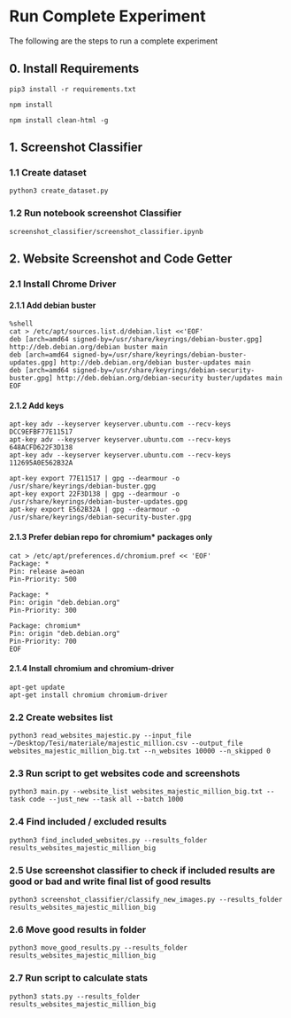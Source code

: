 # Run Complete Experiment
The following are the steps to run a complete experiment

## 0. Install Requirements 

```
pip3 install -r requirements.txt
```

```
npm install
```

```
npm install clean-html -g
```

## 1. Screenshot Classifier

### 1.1 Create dataset

```
python3 create_dataset.py
```

### 1.2 Run notebook screenshot Classifier

```
screenshot_classifier/screenshot_classifier.ipynb
```

## 2. Website Screenshot and Code Getter

### 2.1 Install Chrome Driver

#### 2.1.1 Add debian buster

```
%shell
cat > /etc/apt/sources.list.d/debian.list <<'EOF'
deb [arch=amd64 signed-by=/usr/share/keyrings/debian-buster.gpg] http://deb.debian.org/debian buster main
deb [arch=amd64 signed-by=/usr/share/keyrings/debian-buster-updates.gpg] http://deb.debian.org/debian buster-updates main
deb [arch=amd64 signed-by=/usr/share/keyrings/debian-security-buster.gpg] http://deb.debian.org/debian-security buster/updates main
EOF
```

#### 2.1.2 Add keys

```
apt-key adv --keyserver keyserver.ubuntu.com --recv-keys DCC9EFBF77E11517
apt-key adv --keyserver keyserver.ubuntu.com --recv-keys 648ACFD622F3D138
apt-key adv --keyserver keyserver.ubuntu.com --recv-keys 112695A0E562B32A
```

```
apt-key export 77E11517 | gpg --dearmour -o /usr/share/keyrings/debian-buster.gpg
apt-key export 22F3D138 | gpg --dearmour -o /usr/share/keyrings/debian-buster-updates.gpg
apt-key export E562B32A | gpg --dearmour -o /usr/share/keyrings/debian-security-buster.gpg
```

#### 2.1.3 Prefer debian repo for chromium* packages only
<!-- Note the double-blank lines between entries -->

```
cat > /etc/apt/preferences.d/chromium.pref << 'EOF'
Package: *
Pin: release a=eoan
Pin-Priority: 500
```


```
Package: *
Pin: origin "deb.debian.org"
Pin-Priority: 300
```


```
Package: chromium*
Pin: origin "deb.debian.org"
Pin-Priority: 700
EOF
```

#### 2.1.4 Install chromium and chromium-driver

```
apt-get update
apt-get install chromium chromium-driver
```


### 2.2 Create websites list

```
python3 read_websites_majestic.py --input_file ~/Desktop/Tesi/materiale/majestic_million.csv --output_file websites_majestic_million_big.txt --n_websites 10000 --n_skipped 0
```

### 2.3 Run script to get websites code and screenshots

```
python3 main.py --website_list websites_majestic_million_big.txt --task code --just_new --task all --batch 1000
```

### 2.4 Find included / excluded results

```
python3 find_included_websites.py --results_folder results_websites_majestic_million_big
```

### 2.5 Use screenshot classifier to check if included results are good or bad and write final list of good results

```
python3 screenshot_classifier/classify_new_images.py --results_folder results_websites_majestic_million_big
```

### 2.6 Move good results in folder

```
python3 move_good_results.py --results_folder results_websites_majestic_million_big
```

### 2.7 Run script to calculate stats

```
python3 stats.py --results_folder results_websites_majestic_million_big
```